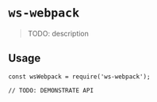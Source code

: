 # `ws-webpack`

> TODO: description

## Usage

```
const wsWebpack = require('ws-webpack');

// TODO: DEMONSTRATE API
```
